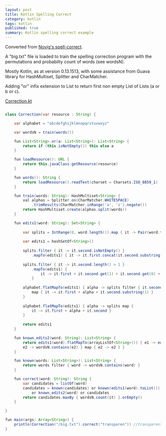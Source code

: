 ```yaml
---
layout: post
title: Kotlin Spelling Correct
category: kotlin
tags: kotlin
published: true
summary: Kotlin spelling correct example
---
```


Converted from [Novig's spell-correct](http://norvig.com/spell-correct.html).

A  "big.txt" file is loaded to train the spelling correction program with the permutations and probabilty count of words (see wordsN).

Mostly Kotlin, as at version 0.13.1513, with some assistance from Guava library for HashMultiset, Splitter and CharMatcher.

Adding "or" infix extension to List<String> to return first non empty List of Lists (a or b or c).

[Correction.kt](https://github.com/griffio/kotlin-gradle-projects/blob/master/src/main/kotlin/griffio/spelling/Correction.kt)

~~~java

class Correction(var resource : String) {

    var alphabet = "abcdefghijklmnopqrstuvwxyz"

    var wordsN = train(words())

    fun List<String>.or(a: List<String>): List<String> {
        return if (this.isNotEmpty()) this else a
    }

    fun loadResource(): URL {
        return this.javaClass.getResource(resource)
    }

    fun words(): String {
        return loadResource().readText(charset = Charsets.ISO_8859_1)
    }

    fun train(words: String): HashMultiset<String> {
        val alphas = Splitter.on(CharMatcher.WHITESPACE)
            .trimResults(CharMatcher.inRange('a', 'z').negate())
        return HashMultiset.create(alphas.split(words))
    }

    fun edits1(word: String): Set<String> {
        
        var splits = IntRange(0, word.length()).map { it -> Pair(word.take(it), word.drop(it)) }
        
        var edits1 = hashSetOf<String>()
        
        splits.filter { it -> it.second.isNotEmpty() }
            .mapTo(edits1) { it -> it.first.concat(it.second.substring(1)) }
        
        splits.filter { it -> it.second.length() > 1 }
            .mapTo(edits1) {
                it -> it.first + it.second.get(1) + it.second.get(0) + it.second.substring(2)
            }
        
        alphabet.flatMapTo(edits1) { alpha -> splits filter { it.second.isNotEmpty() } 
            map { it -> it.first + alpha + it.second.substring(1) } 
        }
        
        alphabet.flatMapTo(edits1) { alpha -> splits map { 
            it -> it.first + alpha + it.second }
        }
        
        return edits1
    }

    fun known_edits2(word: String): List<String> {
        return edits1(word).flatMapTo(arrayListOf<String>()) { e1 -> edits1(e1) filter {
        e2 -> wordsN.contains(e2) } map { e2 -> e2 } }
    }

    fun known(words: List<String>): List<String> {
        return words filter { word -> wordsN.contains(word) }
    }

    fun correct(word: String): String {
        var candidates = listOf(word)
        candidates = known(candidates) or known(edits1(word).toList())
            or known_edits2(word) or candidates
        return candidates.maxBy { wordsN.count(it) }.orEmpty()
    }

}

fun main(args: Array<String>) {
    println(Correction("/big.txt").correct("transparen")) //transparent
}

~~~
